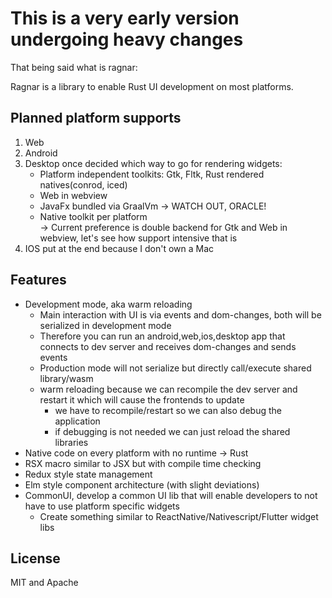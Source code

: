 # This is a very early version undergoing heavy changes

That being said what is ragnar:

Ragnar is a library to enable Rust UI development on most platforms.

## Planned platform supports

1. Web 
2. Android
3. Desktop once decided which way to go for rendering widgets:
    * Platform independent toolkits: Gtk, Fltk, Rust rendered natives(conrod, iced)
    * Web in webview
    * JavaFx bundled via GraalVm -> WATCH OUT, ORACLE!
    * Native toolkit per platform  
  -> Current preference is double backend for Gtk and Web in webview, let's see how support intensive that is
4. IOS put at the end because I don't own a Mac

## Features

* Development mode, aka warm reloading
    * Main interaction with UI is via events and dom-changes, both will be serialized in development mode
    * Therefore you can run an android,web,ios,desktop app that connects to dev server and receives dom-changes and sends events
    * Production mode will not serialize but directly call/execute shared library/wasm
    * warm reloading because we can recompile the dev server and restart it which will cause the frontends to update
        * we have to recompile/restart so we can also debug the application
        * if debugging is not needed we can just reload the shared libraries
* Native code on every platform with no runtime -> Rust
* RSX macro similar to JSX but with compile time checking 
* Redux style state management
* Elm style component architecture (with slight deviations)
* CommonUI, develop a common UI lib that will enable developers to not have to use platform specific widgets
    * Create something similar to ReactNative/Nativescript/Flutter widget libs

## License

MIT and Apache